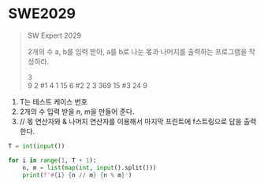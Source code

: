 # SWE2029

> SW Expert 2029
>
> 2개의 수 a, b를 입력 받아, a를 b로 나눈 몫과 나머지를 출력하는 프로그램을 작성하라.
>
> 3  							
> 9 2 					#1 4 1
> 15 6 				  #2 2 3
> 369 15              #3 24 9



1. T는 테스트 케이스 번호
2. 2개의 수 입력 받을 n, m을 만들어 준다.
3. // 몫 연산자와 & 나머지 연산자를 이용해서 마지막 프린트에 f스트링으로 답을 출력한다.

```python
T = int(input())

for i in range(1, T + 1):
    n, m = list(map(int, input().split()))
    print(f'#{i} {n // m} {n % m}')
```


